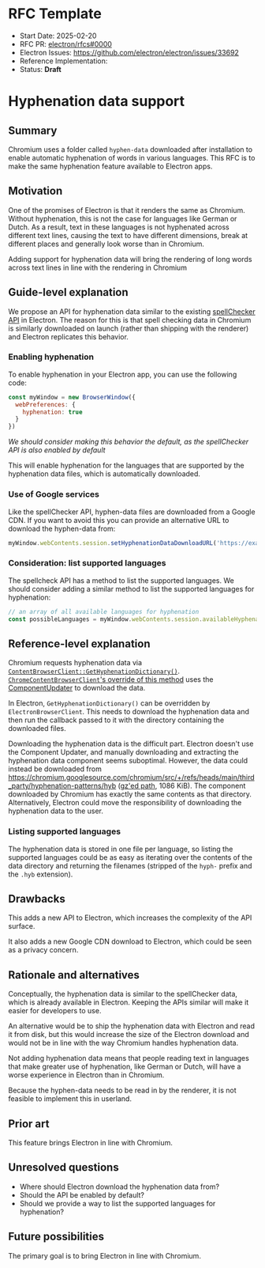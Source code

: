 # RFC Template

- Start Date: 2025-02-20
- RFC PR: [electron/rfcs#0000](https://github.com/electron/rfcs/pull/0000)
- Electron Issues: https://github.com/electron/electron/issues/33692
- Reference Implementation: 
- Status: **Draft**

# Hyphenation data support

## Summary

Chromium uses a folder called `hyphen-data` downloaded after installation to enable automatic hyphenation of words in various 
languages. This RFC is to make the same hyphenation feature available to Electron apps.

## Motivation

One of the promises of Electron is that it renders the same as Chromium. Without hyphenation, this is not the case for 
languages like German or Dutch. As a result, text in these languages is not hyphenated across different text lines, 
causing the text to have different dimensions, break at different places and generally look worse than in Chromium.

Adding support for hyphenation data will bring the rendering of long words across text lines in line with the rendering 
in Chromium

## Guide-level explanation

We propose an API for hyphenation data similar to the existing [spellChecker API](https://www.electronjs.org/docs/latest/tutorial/spellchecker) in Electron. The reason for this is that spell checking data in Chromium is similarly downloaded on launch (rather than shipping with the renderer) and Electron replicates this behavior.

### Enabling hyphenation

To enable hyphenation in your Electron app, you can use the following code:

```javascript
const myWindow = new BrowserWindow({
  webPreferences: {
    hyphenation: true
  }
})
```
_We should consider making this behavior the default, as the spellChecker API is also enabled by default_

This will enable hyphenation for the languages that are supported by the hyphenation data files, which is automatically downloaded.

### Use of Google services

Like the spellChecker API, hyphen-data files are downloaded from a Google CDN. If you want to avoid this you can provide an alternative URL to download the hyphen-data from: 
```javascript
myWindow.webContents.session.setHyphenationDataDownloadURL('https://example.com/hyphen-data/')
```

### Consideration: list supported languages

The spellcheck API has a method to list the supported languages. We should consider adding a similar method to list the supported languages for hyphenation:

```js
// an array of all available languages for hyphenation
const possibleLanguages = myWindow.webContents.session.availableHyphenationLanguages
```
 
## Reference-level explanation
<!-- This is the technical portion of the RFC. Explain the design in sufficient detail that:

- Its interaction with other features is clear.
- It is reasonably clear how the feature would be implemented.
- Corner cases are dissected by example.
- Any new dependencies on Chromium code are outlined. 

The section should return to the examples given in the previous section, and explain more fully how
the detailed proposal makes those examples work.

-->

Chromium requests hyphenation data via [`ContentBrowserClient::GetHyphenationDictionary()`](https://source.chromium.org/chromium/chromium/src/+/main:content/public/browser/content_browser_client.h;l=2818;drc=b0423977b6ed86291838e90231b036b68784aae3). [`ChromeContentBrowserClient`'s override of this method](https://source.chromium.org/chromium/chromium/src/+/main:chrome/browser/chrome_content_browser_client.cc;l=8168;drc=f667feb8a5c6f227b49328ce78a062acc4f81187) uses the [ComponentUpdater](https://source.chromium.org/chromium/chromium/src/+/main:components/component_updater/README.md) to download the data.

In Electron, `GetHyphenationDictionary()` can be overridden by `ElectronBrowserClient`. This needs to download the hyphenation data and then run the callback passed to it with the directory containing the downloaded files.

Downloading the hyphenation data is the difficult part. Electron doesn't use the Component Updater, and manually downloading and extracting the hyphenation data component seems suboptimal. However, the data could instead be downloaded from <https://chromium.googlesource.com/chromium/src/+/refs/heads/main/third_party/hyphenation-patterns/hyb> ([gz'ed path](https://chromium.googlesource.com/chromium/src/+archive/refs/heads/main/third_party/hyphenation-patterns/hyb.tar.gz), 1086 KiB). The component downloaded by Chromium has exactly the same contents as that directory. Alternatively, Electron could move the responsibility of downloading the hyphenation data to the user.

### Listing supported languages

The hyphenation data is stored in one file per language, so listing the supported languages could be as easy as iterating over the contents of the data directory and returning the filenames (stripped of the `hyph-` prefix and the `.hyb` extension).

## Drawbacks

This adds a new API to Electron, which increases the complexity of the API surface. 

It also adds a new Google CDN download to Electron, which could be seen as a privacy concern.

## Rationale and alternatives

Conceptually, the hyphenation data is similar to the spellChecker data, which is already available in Electron. Keeping the APIs similar will make it easier for developers to use. 

An alternative would be to ship the hyphenation data with Electron and read it from disk, but this would increase the size of the Electron download and would not be in line with the way Chromium handles hyphenation data.

Not adding hyphenation data means that people reading text in languages that make greater use of hyphenation, like German or Dutch, will have a worse experience in Electron than in Chromium.

Because the hyphen-data needs to be read in by the renderer, it is not feasible to implement this in userland.

## Prior art

This feature brings Electron in line with Chromium.

## Unresolved questions

- Where should Electron download the hyphenation data from?
- Should the API be enabled by default?
- Should we provide a way to list the supported languages for hyphenation?

## Future possibilities

The primary goal is to bring Electron in line with Chromium. 
